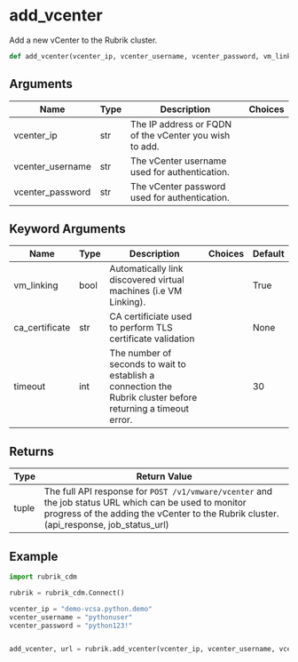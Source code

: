 # add_vcenter

Add a new vCenter to the Rubrik cluster.
```py
def add_vcenter(vcenter_ip, vcenter_username, vcenter_password, vm_linking=True, ca_certificate=None, timeout=30)
```

## Arguments
| Name        | Type | Description                                                                 | Choices |
|-------------|------|-----------------------------------------------------------------------------|---------|
| vcenter_ip  | str  | The IP address or FQDN of the vCenter you wish to add. |         |
| vcenter_username  | str  | The vCenter username used for authentication. |         |
| vcenter_password  | str  | The vCenter password used for authentication. |         |
## Keyword Arguments
| Name        | Type | Description                                                                 | Choices | Default |
|-------------|------|-----------------------------------------------------------------------------|---------|---------|
| vm_linking  | bool  | Automatically link discovered virtual machines (i.e VM Linking).  |         |    True     |
| ca_certificate  | str  | CA certificiate used to perform TLS certificate validation  |         |    None     |
| timeout  | int  | The number of seconds to wait to establish a connection the Rubrik cluster before returning a timeout error.  |         |    30     |

## Returns
| Type | Return Value                                                                                   |
|------|-----------------------------------------------------------------------------------------------|
| tuple  | The full API response for `POST /v1/vmware/vcenter` and the job status URL which can be used to monitor progress of the adding the vCenter to the Rubrik cluster. (api_response, job_status_url) |
## Example
```py
import rubrik_cdm

rubrik = rubrik_cdm.Connect()

vcenter_ip = "demo-vcsa.python.demo"
vcenter_username = "pythonuser"
vcenter_password = "python123!"


add_vcenter, url = rubrik.add_vcenter(vcenter_ip, vcenter_username, vcenter_password)
```